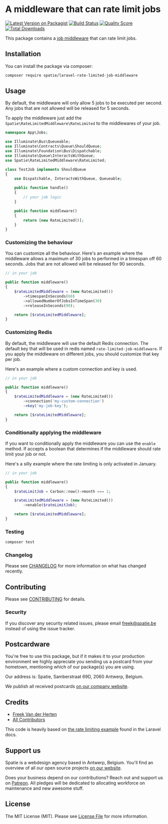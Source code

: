 # A middleware that can rate limit jobs

[![Latest Version on Packagist](https://img.shields.io/packagist/v/spatie/laravel-rate-limited-job-middleware.svg?style=flat-square)](https://packagist.org/packages/spatie/laravel-rate-limited-job-middleware)
[![Build Status](https://img.shields.io/travis/spatie/laravel-rate-limited-job-middleware/master.svg?style=flat-square)](https://travis-ci.org/spatie/laravel-rate-limited-job-middleware)
[![Quality Score](https://img.shields.io/scrutinizer/g/spatie/laravel-rate-limited-job-middleware.svg?style=flat-square)](https://scrutinizer-ci.com/g/spatie/laravel-rate-limited-job-middleware)
[![Total Downloads](https://img.shields.io/packagist/dt/spatie/laravel-rate-limited-job-middleware.svg?style=flat-square)](https://packagist.org/packages/spatie/laravel-rate-limited-job-middleware)

This package contains a [job middleware](https://laravel.com/docs/master/queues#job-middleware) that can rate limit jobs.

## Installation

You can install the package via composer:

```bash
composer require spatie/laravel-rate-limited-job-middleware
```

## Usage

By default, the middleware will only allow 5 jobs to be executed per second. Any jobs that are not allowed will be released for 5 seconds. 

To apply the middleware just add the `Spatie\RateLimitedMiddleware\RateLimited` to the middlewares of your job.

```php
namespace App\Jobs;

use Illuminate\Bus\Queueable;
use Illuminate\Contracts\Queue\ShouldQueue;
use Illuminate\Foundation\Bus\Dispatchable;
use Illuminate\Queue\InteractsWithQueue;
use Spatie\RateLimitedMiddleware\RateLimited;

class TestJob implements ShouldQueue
{
    use Dispatchable, InteractsWithQueue, Queueable;

    public function handle()
    {
        // your job logic
    }

    public function middleware()
    {
        return [new RateLimited()];
    }
}
```

### Customizing the behaviour

You can customize all the behaviour. Here's an example where the middleware allows a maximum of 30 jobs to performed in a timespan off 60 seconds. Jobs that are not allowed will be released for 90 seconds.

```php
// in your job

public function middleware()
{
    $rateLimitedMiddleware = (new RateLimited())
        ->timespanInSeconds(60)
        ->allowedNumberOfJobsInTimeSpan(30)
        ->releaseInSeconds(90);

    return [$rateLimitedMiddleware];
}
```

### Customizing Redis

By default, the middleware will use the default Redis connection. The default key that will be used in redis named `rate-limited-job-middleware`. If you apply the middleware on different jobs, you should customize that key per job.

Here's an example where a custom connection and key is used.

```php
// in your job

public function middleware()
{
    $rateLimitedMiddleware = (new RateLimited())
        ->connection('my-custom-connection')
        ->key('my-job-key');

    return [$rateLimitedMiddleware];
}
```

### Conditionally applying the middleware

If you want to conditionally apply the middleware you can use the `enable` method. If accepts a boolean that determines if the middleware should rate limit your job or not.

Here's a silly example where the rate limiting is only activated in January.

```php
// in your job

public function middleware()
{
    $rateLimitJob = Carbon::now()->month === 1;

    $rateLimitedMiddleware = (new RateLimited())
        ->enable($rateLimitJob);

    return [$rateLimitedMiddleware];
}
```

### Testing

``` bash
composer test
```

### Changelog

Please see [CHANGELOG](CHANGELOG.md) for more information on what has changed recently.

## Contributing

Please see [CONTRIBUTING](CONTRIBUTING.md) for details.

### Security

If you discover any security related issues, please email freek@spatie.be instead of using the issue tracker.

## Postcardware

You're free to use this package, but if it makes it to your production environment we highly appreciate you sending us a postcard from your hometown, mentioning which of our package(s) you are using.

Our address is: Spatie, Samberstraat 69D, 2060 Antwerp, Belgium.

We publish all received postcards [on our company website](https://spatie.be/en/opensource/postcards).

## Credits

- [Freek Van der Herten](https://github.com/freekmurze)
- [All Contributors](../../contributors)

This code is heavily based on [the rate limiting example](https://laravel.com/docs/master/queues#job-middleware) found in the Laravel docs.

## Support us

Spatie is a webdesign agency based in Antwerp, Belgium. You'll find an overview of all our open source projects [on our website](https://spatie.be/opensource).

Does your business depend on our contributions? Reach out and support us on [Patreon](https://www.patreon.com/spatie). 
All pledges will be dedicated to allocating workforce on maintenance and new awesome stuff.

## License

The MIT License (MIT). Please see [License File](LICENSE.md) for more information.
